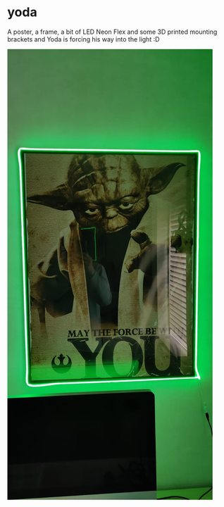 # yoda

A poster, a frame, a bit of LED Neon Flex and some 3D printed mounting brackets and Yoda is forcing his way into the light :D

![force](force.jpg)